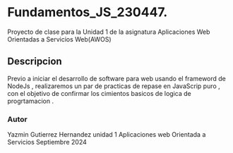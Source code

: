 # Fundamentos_JS_230447.
Proyecto de clase para la Unidad 1 de la asignatura Aplicaciones Web Orientadas a Servicios Web(AWOS)

## Descripcion
Previo a iniciar el desarrollo de software para web usando el frameword de NodeJs , realizaremos un par de 
practicas de repase en JavaScrip puro , con el objetivo de confirmar los cimientos 
basicos de logica de progrtamacion .
### Autor
Yazmin Gutierrez Hernandez 
unidad 1 
Aplicaciones web Orientada a Servicios
Septiembre 2024


